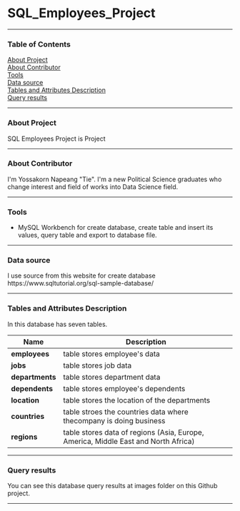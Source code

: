 # SQL_Employees_Project

---------------------------------------------------
### Table of Contents
<a href="#About Project">About Project</a>\
<a href="#About Contributor">About Contributor</a>\
<a href="#Tools">Tools</a>\
<a href="#Data source">Data source</a>\
<a href="#Tables and Attributes Description">Tables and Attributes Description</a>\
<a href="#Query results">Query results</a>

---------------------------------------------------
<div id="About Project"><h3>About Project</h3></div>
SQL Employees Project is Project

---------------------------------------------------
<div id="About Contributor"><h3>About Contributor</h3></div>
I'm Yossakorn Napeang "Tie". I'm a new Political Science graduates who change interest and field of works into Data Science field.

---------------------------------------------------
<div id="Tools"><h3>Tools</h3> </div>

* MySQL Workbench for create database, create table and insert its values, query table and export to database file.

---------------------------------------------------
<div id="Data source"><h3>Data source</h3> </div>
I use source from this website for create database https://www.sqltutorial.org/sql-sample-database/ 

---------------------------------------------------
<div id="Tables and Attributes Description"><h3>Tables and Attributes Description</h3> </div>
In this database has seven tables.

| Name        | Description |
| ----------- | ----------- |
| **employees**   | table stores employee's data      |
| **jobs**        | table stores job data         |
| **departments** | table stores department data            |
| **dependents**  | table stores employee's dependents            |
| **location**    | table stores the location of the departments              |
| **countries**   | table stroes the countries data where thecompany is doing business            |
| **regions**     | table stores data of regions (Asia, Europe, America, Middle East and North Africa)            |


---------------------------------------------------
<div id="Query results"><h3>Query results</h3> </div>
You can see this database query results at images folder on this Github project.

---------------------------------------------------
